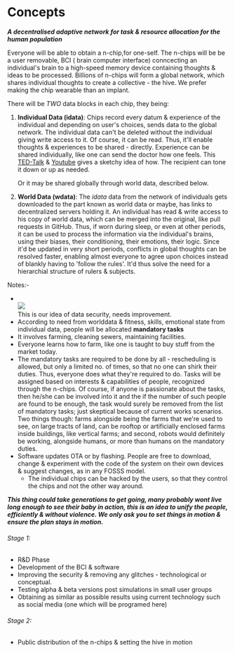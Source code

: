 # Concepts

***A decentralised adaptive network for task & resource allocation for the human population***

Everyone will be able to obtain a n-chip,for one-self. The n-chips will be be a user removable, BCI ( brain computer interface) conncecting an individual's brain to a high-speed memory device containing thoughts & ideas to be processed. Billions of n-chips will form a global network, which shares individual thoughts to create a collective - the hive.
We prefer making the chip wearable than an implant.

There will be *TWO* data blocks in each chip, they being:

1. **Individual Data (idata)**: Chips record every datum & experience of the individual and depending on user's choices, sends data to the global network. The individual data can't be deleted without the individual giving write access to it. Of course, it can be read. Thus, it'll enable thoughts & experiences to be shared - directly.
    Experience can be shared individually, like one can send the doctor how one feels. This <a href="https://www.ted.com/talks/greg_gage_how_to_control_someone_else_s_arm_with_your_brain?language=en">TED-Talk</a> & <a href="">Youtube</a> gives a sketchy idea of how. The recipient can tone it down or up as needed.

	Or it may be shared globally through world data, described below.
		
2. **World Data (wdata)**: The *idata* data from the network of individuals gets downloaded to the part known as world data or maybe, has links to decentralized servers holding it. An individual has read & write access to his copy of world data, which can be merged into the original, like pull requests in GitHub. Thus, if worn during sleep, or even at other periods, it can be used to process the information via the individual's brains, using their biases, their conditioning, their emotions, their logic. Since it'd be updated in very short periods, conflicts in global thoughts can be resolved faster, enabling almost everyone to agree upon choices instead of blankly having to 'follow the rules'. It'd thus solve the need for a hierarchial structure of rulers & subjects.
	
Notes:-

   * <br/><img src="http://i.imgur.com/fK1wbGB.jpg"><br/> This is our idea of data security, needs improvement.
   * According to need from worlddata & fitness, skills, emotional state from individual data, people will be allocated <b>mandatory tasks</b>
   * It involves farming, cleaning sewers, maintaining facilities.
   * Everyone learns how to farm, like one is taught to buy stuff from the market today.
   * The mandatory tasks are required to be done by all - rescheduling is allowed, but only a limited no. of times, so that no one can shirk their duties. Thus, everyone does what they're required to do. Tasks will be assigned based on interests & capabilities of people, recognized through the n-chips. Of course, if anyone is passionate about the tasks, then he/she can be involved into it and the if the number of such people are found to be enough, the task would surely be removed from the list of mandatory tasks; just skeptical because of current works scenarios. Two things though: farms alongside being the farms that we're used to see, on large tracts of land, can be rooftop or artificially enclosed farms inside buildings, like vertical farms; and second, robots would definitely be working, alongside humans, or more than humans on the mandatory duties.
   * Software updates OTA or by flashing. People are free to download, change & experiment with the code of the system on their own devices & suggest changes, as in any FOSSS model.
	 * The individual chips can be hacked by the users, so that they control the chips and not the other way around.

***This thing could take generations to get going, many probably wont live long enough to see their baby in action, this is an idea to unify the people, efficiently & without violence. We only ask you to set things in motion & ensure the plan stays in motion.***

###### Stage 1:

- R&D Phase
- Development of the BCI & software
- Improving the security & removing any glitches - technological or conceptual.
- Testing alpha & beta versions post simulations in small user groups
- Obtaining as similar as possible results using current technology such as social media (one which will be programed here)

###### Stage 2:

- Public distribution of the n-chips & setting the hive in motion
